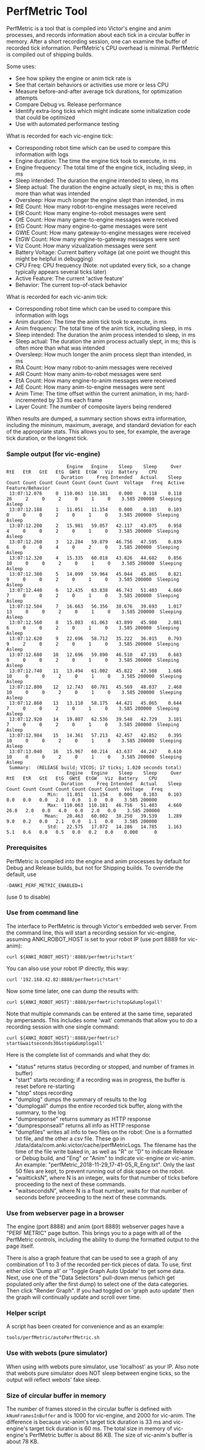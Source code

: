# PerfMetric Tool

PerfMetric is a tool that is compiled into Victor's engine and anim processes, and records information about each tick in a circular buffer in memory. After a short recording session, one can examine the buffer of recorded tick information. PerfMetric's CPU overhead is minimal. PerfMetric is compiled out of shipping builds.

Some uses:
* See how spikey the engine or anim tick rate is
* See that certain behaviors or activities use more or less CPU
* Measure before-and-after average tick durations, for optimization attempts
* Compare Debug vs. Release performance
* Identify extra-long ticks which might indicate some initialization code that could be optimized
* Use with automated performance testing

What is recorded for each vic-engine tick:
* Corresponding robot time which can be used to compare this information with logs
* Engine duration: The time the engine tick took to execute, in ms
* Engine frequency: The total time of the engine tick, including sleep, in ms
* Sleep intended: The duration the engine intended to sleep, in ms
* Sleep actual: The duration the engine actually slept, in ms; this is often more than what was intended
* Oversleep: How much longer the engine slept than intended, in ms
* RtE Count: How many robot-to-engine messages were received
* EtR Count: How many engine-to-robot messages were sent
* GtE Count: How many game-to-engine messages were received
* EtG Count: How many engine-to-game messages were sent
* GWtE Count: How many gateway-to-engine messages were received
* EtGW Count: How many engine-to-gateway messages were sent
* Viz Count: How many vizualization messages were sent
* Battery Voltage: Current battery voltage (at one point we thought this might be helpful in debugging)
* CPU Freq: CPU frequency (Note: not updated every tick, so a change typically appears several ticks later)
* Active Feature: The current 'active feature'
* Behavior: The current top-of-stack behavior

What is recorded for each vic-anim tick:
* Corresponding robot time which can be used to compare this information with logs
* Anim duration: The time the anim tick took to execute, in ms
* Anim frequency: The total time of the anim tick, including sleep, in ms
* Sleep intended: The duration the anim process intended to sleep, in ms
* Sleep actual: The duration the anim process actually slept, in ms; this is often more than what was intended
* Oversleep: How much longer the anim process slept than intended, in ms
* RtA Count: How many robot-to-anim messages were received
* AtR Count: How many anim-to-robot messages were sent
* EtA Count: How many engine-to-anim messages were received
* AtE Count: How many anim-to-engine messages were sent
* Anim Time: The time offset within the current animation, in ms; hard-incremented by 33 ms each frame
* Layer Count: The number of composite layers being rendered

When results are dumped, a summary section shows extra information, including the mininum, maximum, average, and standard deviation for each of the appropriate stats. This allows you to see, for example, the average tick duration, or the longest tick.

### Sample output (for vic-engine)

```
                      Engine   Engine    Sleep    Sleep     Over      RtE   EtR   GtE   EtG  GWtE  EtGW   Viz  Battery    CPU
                    Duration     Freq Intended   Actual    Sleep    Count Count Count Count Count Count Count  Voltage   Freq  Active Feature/Behavior
 13:07:12.076     0  110.063  110.181    0.000    0.118    0.118       26     2     0     2     0     1     0    3.585 200000  Sleeping  Asleep
 13:07:12.188     1   11.051   11.154    0.000    0.103    0.103        0     0     0     2     0     1     0    3.585 200000  Sleeping  Asleep
 13:07:12.200     2   15.981   59.057   42.117   43.075    0.958        4     0     0     2     0     1     0    3.585 200000  Sleeping  Asleep
 13:07:12.260     3   12.284   59.879   46.756   47.595    0.839        6     0     0     4     0     2     0    3.585 200000  Sleeping  Asleep
 13:07:12.320     4   15.335   60.018   43.826   44.682    0.856       10     0     0     2     0     1     0    3.585 200000  Sleeping  Asleep
 13:07:12.380     5   14.099   59.964   45.044   45.865    0.821        9     0     0     2     0     1     0    3.585 200000  Sleeping  Asleep
 13:07:12.440     6   12.435   63.838   46.743   51.403    4.660        7     0     0     2     0     1     0    3.585 200000  Sleeping  Asleep
 13:07:12.504     7   16.663   56.356   38.676   39.693    1.017       13     0     0     2     0     1     0    3.585 200000  Sleeping  Asleep
 13:07:12.560     8   15.083   61.063   43.899   45.980    2.081        6     0     0     2     0     1     0    3.585 200000  Sleeping  Asleep
 13:07:12.620     9   22.696   58.712   35.222   36.015    0.793        9     2     0     2     0     1     0    3.585 200000  Sleeping  Asleep
 13:07:12.680    10   12.696   59.890   46.510   47.193    0.683        9     0     0     2     0     1     0    3.585 200000  Sleeping  Asleep
 13:07:12.740    11   13.494   61.002   45.822   47.508    1.686       10     0     0     2     0     1     0    3.585 200000  Sleeping  Asleep
 13:07:12.800    12   12.743   60.781   45.569   48.037    2.468       10     0     0     2     0     1     0    3.585 200000  Sleeping  Asleep
 13:07:12.860    13   13.110   58.175   44.421   45.065    0.644        7     0     0     2     0     1     0    3.585 200000  Sleeping  Asleep
 13:07:12.920    14   19.807   62.536   39.548   42.729    3.181        7     0     0     2     0     1     0    3.585 200000  Sleeping  Asleep
 13:07:12.984    15   14.361   57.213   42.457   42.852    0.395       10     0     0     2     0     1     0    3.585 200000  Sleeping  Asleep
 13:07:13.040    16   15.967   60.214   43.637   44.247    0.610       10     0     0     2     0     1     0    3.585 200000  Sleeping  Asleep
 Summary:  (RELEASE build; VICOS; 17 ticks; 1.020 seconds total)
                      Engine   Engine    Sleep    Sleep     Over      RtE   EtR   GtE   EtG  GWtE  EtGW   Viz  Battery    CPU
                    Duration     Freq Intended   Actual    Sleep    Count Count Count Count Count Count Count  Voltage   Freq
               Min:   11.051   11.154    0.000    0.103    0.103      0.0   0.0   0.0   2.0   0.0   1.0   0.0    3.585 200000
               Max:  110.063  110.181   46.756   51.403    4.660     26.0   2.0   0.0   4.0   0.0   2.0   0.0    3.585 200000
              Mean:   20.463   60.002   38.250   39.539    1.289      9.0   0.2   0.0   2.1   0.0   1.1   0.0    3.585 200000
               Std:   22.575   17.072   14.286   14.785    1.163      5.1   0.6   0.0   0.5   0.0   0.2   0.0    0.000      0
```

### Prerequisites
PerfMetric is compiled into the engine and anim processes by default for Debug and Release builds, but not for Shipping builds. To override the default, use

```-DANKI_PERF_METRIC_ENABLED=1```

(use 0 to disable)

### Use from command line
The interface to PerfMetric is through Victor's embedded web server. From the command line, this will start a recording session for vic-engine, assuming ANKI_ROBOT_HOST is set to your robot IP (use port 8889 for vic-anim):

```curl ${ANKI_ROBOT_HOST}':8888/perfmetric?start'```

You can also use your robot IP directly, this way:

```curl '192.168.42.82:8888/perfmetric?start'```

Now some time later, one can dump the results with:

```curl ${ANKI_ROBOT_HOST}':8888/perfmetric?stop&dumplogall'```

Note that multiple commands can be entered at the same time, separated by ampersands. This includes some 'wait' commands that allow you to do a recording session with one single command:

```curl ${ANKI_ROBOT_HOST}':8888/perfmetric?start&waitseconds30&stop&dumplogall'```

Here is the complete list of commands and what they do:
* "status" returns status (recording or stopped, and number of frames in buffer)
* "start" starts recording; if a recording was in progress, the buffer is reset before re-starting
* "stop" stops recording
* "dumplog" dumps the summary of results to the log
* "dumplogall" dumps the entire recorded tick buffer, along with the summary, to the log
* "dumpresponse" returns summary as HTTP response
* "dumpresponseall" returns all info as HTTP response
* "dumpfiles" writes all info to two files on the robot: One is a formatted txt file, and the other a csv file. These go in /data/data/com.anki.victor/cache/perfMetricLogs. The filename has the time of the file write baked in, as well as "R" or "D" to indicate Release or Debug build, and "Eng" or "Anim" to indicate vic-engine or vic-anim. An example: "perfMetric_2018-11-29_17-41-05_R_Eng.txt".  Only the last 50 files are kept, to prevent running out of disk space on the robot.
* "waitticksN", where N is an integer, waits for that number of ticks before proceeding to the next of these commands.
* "waitsecondsN", where N is a float number, waits for that number of seconds before proceeding to the next of these commands.

### Use from webserver page in a browser
The engine (port 8888) and anim (port 8889) webserver pages have a "PERF METRIC" page button. This brings you to a page with all of the PerfMetric controls, including the ability to dump the formatted output to the page itself.

There is also a graph feature that can be used to see a graph of any combination of 1 to 3 of the recorded per-tick pieces of data.  To use, first either click 'Dump all' or 'Toggle Graph Auto Update' to get some data.  Next, use one of the "Data Selectors" pull-down menus (which get populated only after the first dump) to select one of the data categories.  Then click "Render Graph".  If you had toggled on 'graph auto update' then the graph will continually update and scroll over time.

### Helper script
A script has been created for convenience and as an example:

```tools/perfMetric/autoPerfMetric.sh```

### Use with webots (pure simulator)
When using with webots pure simulator, use 'localhost' as your IP. Also note that webots pure simulator does NOT sleep between engine ticks, so the output will reflect webots' fake sleep.

### Size of circular buffer in memory
The number of frames stored in the circular buffer is defined with `kNumFramesInBuffer` and is 1000 for vic-engine, and 2000 for vic-anim.  The difference is because vic-anim's target tick duration is 33 ms and vic-engine's target tick duration is 60 ms.  The total size in memory of vic-engine's PerfMetric buffer is about 86 KB.  The size of vic-anim's buffer is about 78 KB.

